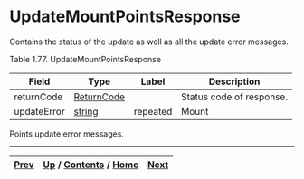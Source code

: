 
# UpdateMountPointsResponse

Contains the status of the update as well as all the update error messages.

Table 1.77. UpdateMountPointsResponse

Field| Type| Label| Description  
---|---|---|---  
returnCode| [ReturnCode](ch01s04s04.md "Return Code")|  | Status code of response.  
updateError| [string](ch01s11.md "gRPC Scalar Value Types")| repeated| Mount
Points update error messages.  
  
  

* * *

[Prev](ch01s05s17.md) | [Up](ch01s05s17.md) / [Contents](index.md) / [Home](../../index.htm)|  [Next](ch01s05s17s03.md)  
---|---|---

